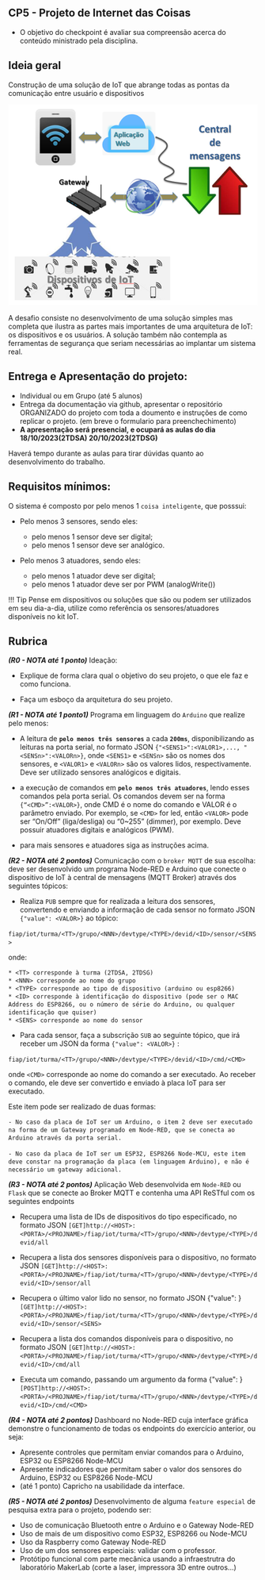 ## CP5 - Projeto de Internet das Coisas


- O objetivo do checkpoint é avaliar sua compreensão acerca do conteúdo ministrado pela disciplina. 

## Ideia geral

Construção de uma solução de IoT que abrange todas as pontas da comunicação entre usuário e dispositivos

![](diagramablocos.png)


A desafio consiste no desenvolvimento de uma solução simples mas completa que ilustra as partes mais importantes de uma arquitetura de IoT: os dispositivos e os usuários. A solução também não contempla as ferramentas de segurança que seriam necessárias ao implantar um sistema real.


## Entrega e Apresentação do projeto:

- Individual ou em Grupo (até 5 alunos)
- Entrega da documentação via github, apresentar o repositório ORGANIZADO do projeto com toda a doumento e instruções de como replicar o projeto. (em breve o formulario para preenchechimento)
- **A apresentação será presencial, e ocupará as aulas do dia 18/10/2023(2TDSA) 20/10/2023(2TDSG)**

Haverá tempo durante as aulas para tirar dúvidas quanto ao desenvolvimento do trabalho. 


## Requisitos mínimos:

O sistema é composto por pelo menos 1 `coisa inteligente`, que posssui:

- Pelo menos 3 sensores, sendo eles:
    - pelo menos 1 sensor deve ser digital;
    - pelo menos 1 sensor deve ser analógico.
        
- Pelo menos 3 atuadores, sendo eles:
    - pelo menos 1 atuador deve ser digital;
    - pelo menos 1 atuador deve ser por PWM (analogWrite())

!!! Tip
    Pense em dispositivos ou soluções que são ou podem ser utilizados em seu dia-a-dia, utilize como referência os sensores/atuadores disponíveis no kit IoT. 

## Rubrica

***(R0 - NOTA até 1 ponto)*** Ideação:

 - Explique de forma clara qual o objetivo do seu projeto, o que ele faz e como funciona.
 
 - Faça um esboço da arquitetura do seu projeto. 

***(R1 - NOTA até 1 ponto1)*** Programa em linguagem do `Arduino` que realize pelo menos:

 - A leitura de **`pelo menos três sensores`** a cada **`200ms`**, disponibilizando as leituras na porta serial, no formato JSON `{"<SENS1>":<VALOR1>,..., "<SENSn>":<VALORn>}`, onde `<SENS1>` e `<SENSn>` são os nomes dos sensores, e `<VALOR1>` e `<VALORn>` são os valores lidos, respectivamente. Deve ser utilizado sensores analógicos e digitais.

 - a execução de comandos em **`pelo menos três atuadores`**, lendo esses comandos pela porta serial. Os comandos devem ser na forma `{“<CMD>”:<VALOR>}`, onde CMD é o nome do comando e VALOR é o parâmetro enviado. Por exemplo, se `<CMD>` for led, então `<VALOR>` pode ser “On/Off” (liga/desliga) ou “0~255” (dimmer), por exemplo. Deve possuir atuadores digitais e analógicos (PWM).

 - para mais sensores e atuadores siga as instruções acima.


***(R2 - NOTA até 2 pontos)*** Comunicação com o `broker MQTT` de sua escolha: deve ser desenvolvido um programa Node-RED e Arduino que conecte o dispositivo de IoT à central de mensagens (MQTT Broker) através dos seguintes tópicos:

- Realiza `PUB` sempre que for realizada a leitura dos sensores, convertendo e enviando a informação de cada sensor no formato JSON `{"value": <VALOR>}` ao tópico: 
 
`fiap/iot/turma/<TT>/grupo/<NNN>/devtype/<TYPE>/devid/<ID>/sensor/<SENS>`

onde:

    * <TT> corresponde à turma (2TDSA, 2TDSG)
    * <NNN> corresponde ao nome do grupo
    * <TYPE> corresponde ao tipo de dispositivo (arduino ou esp8266)
    * <ID> corresponde à identificação do dispositivo (pode ser o MAC Address do ESP8266, ou o número de série do Arduino, ou qualquer identificação que quiser)
    * <SENS> corresponde ao nome do sensor

- Para cada sensor, faça a subscrição `SUB` ao seguinte tópico, que irá receber um JSON da forma `{"value": <VALOR>}` :

`fiap/iot/turma/<TT>/grupo/<NNN>/devtype/<TYPE>/devid/<ID>/cmd/<CMD>`

onde `<CMD>` corresponde ao nome do comando a ser executado. Ao receber o comando, ele deve ser convertido e enviado à placa IoT para ser executado.

Este item pode ser realizado de duas formas:

    - No caso da placa de IoT ser um Arduino, o item 2 deve ser executado na forma de um Gateway programado em Node-RED, que se conecta ao Arduino através da porta serial.

    - No caso da placa de IoT ser um ESP32, ESP8266 Node-MCU, este item deve constar na programação da placa (em linguagem Arduino), e não é necessário um gateway adicional.  



***(R3 - NOTA até 2 pontos)*** Aplicação Web desenvolvida em `Node-RED` ou `Flask` que se conecte ao Broker MQTT e contenha uma API ReSTful com os seguintes endpoints 

- Recupera uma lista de IDs de dispositivos do tipo especificado, no formato JSON
`[GET]http://<HOST>:<PORTA>/<PROJNAME>/fiap/iot/turma/<TT>/grupo/<NNN>/devtype/<TYPE>/devid/all`

- Recupera a lista dos sensores disponíveis para o dispositivo, no formato JSON
`[GET]http://<HOST>:<PORTA>/<PROJNAME>/fiap/iot/turma/<TT>/grupo/<NNN>/devtype/<TYPE>/devid/<ID>/sensor/all`

- Recupera o último valor lido no sensor, no formato JSON {"value": <VALOR>}
`[GET]http://<HOST>:<PORTA>/<PROJNAME>/fiap/iot/turma/<TT>/grupo/<NNN>/devtype/<TYPE>/devid/<ID>/sensor/<SENS>`

- Recupera a lista dos comandos disponíveis para o dispositivo, no formato JSON
`[GET]http://<HOST>:<PORTA>/<PROJNAME>/fiap/iot/turma/<TT>/grupo/<NNN>/devtype/<TYPE>/devid/<ID>/cmd/all`

- Executa um comando, passando um argumento da forma {"value": <VALOR>} 
`[POST]http://<HOST>:<PORTA>/<PROJNAME>/fiap/iot/turma/<TT>/grupo/<NNN>/devtype/<TYPE>/devid/<ID>/cmd/<CMD>`

***(R4 - NOTA até 2 pontos)*** Dashboard no Node-RED cuja interface gráfica demonstre o funcionamento de todas os endpoints do exercício anterior, ou seja:

- Apresente controles que permitam enviar comandos para o Arduino, ESP32 ou ESP8266 Node-MCU
- Apresente indicadores que permitam saber o valor dos sensores do Arduino, ESP32 ou ESP8266 Node-MCU
- (até 1 ponto) Capricho na usabilidade da interface. 

***(R5 - NOTA até 2 pontos)*** Desenvolvimento de alguma `feature especial` de pesquisa extra para o projeto, podendo ser:

- Uso de comunicação Bluetooth entre o Arduino e o Gateway Node-RED
- Uso de mais de um dispositivo como ESP32, ESP8266 ou Node-MCU
- Uso da Raspberry como Gateway Node-RED
- Uso de um dos sensores especiais: validar com o professor.
- Protótipo funcional com parte mecânica usando a infraestrutra do laboratório MakerLab (corte a laser, impressora 3D entre outros...)







